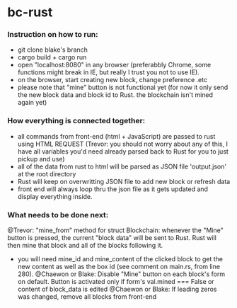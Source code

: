 # bc-rust
### Instruction on how to run:
- git clone blake's branch
- cargo build + cargo run
- open "localhost:8080" in any browser (preferabbly Chrome, some functions might break in IE, but really I trust you not to use IE). 
- on the browser, start creating new block, change preference .etc
- please note that "mine" button is not functional yet (for now it only send the new block data and block id to Rust. the blockchain isn't mined again yet)

### How everything is connected together: 
- all commands from front-end (html + JavaScript) are passed to rust using HTML REQUEST (Trevor: you should not worry about any of this, I have all variables you'd need already parsed back to Rust for you to just pickup and use)
- all of the data from rust to html will be parsed as JSON file 'output.json' at the root directory
- Rust will keep on overwritting JSON file to add new block or refresh data
- front end will always loop thru the json file as it gets updated and display everything inside.

### What needs to be done next:
@Trevor: "mine_from" method for struct Blockchain: whenever the "Mine" button is pressed, the current "block data" will be sent to Rust. Rust will then mine that block and all of the blocks following it.
  - you will need mine_id and mine_content of the clicked block to get the new content as well as the box id (see comment on main.rs, from line 280).
@Chaewon or Blake: Disable "Mine" button on each block's form on default. Button is activated only if form's val.mined === False or content of block_data is edited
@Chaewon or Blake: If leading zeros was changed, remove all blocks from front-end
